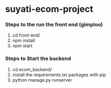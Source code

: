 # suyati-ecom-project


### Steps to the run the front end (gimploo)
1. cd front-end/
2. npm install 
3. npm start 



### Steps to Start the backend
1. cd ecom_backend/
2. install the requirements.txt packages with pip
3. python manage.py runserver
